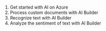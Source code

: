 1. Get started with AI on Azure
2. Process custom documents with AI Builder
3. Recognize text with AI Builder
4. Analyze the sentiment of text with AI Builder